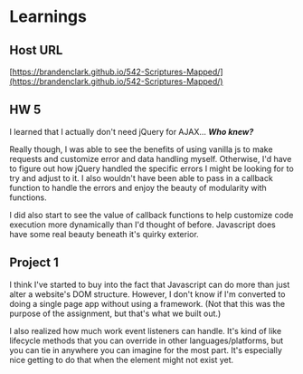 # Learnings

## Host URL

[https://brandenclark.github.io/542-Scriptures-Mapped/](https://brandenclark.github.io/542-Scriptures-Mapped/)

## HW 5

 I learned that I actually don't need jQuery for AJAX... **_Who knew?_**

 Really though, I was able to see the benefits of using vanilla js to make requests and customize error and data handling myself. Otherwise, I'd have to figure out how jQuery handled the specific errors I might be looking for to try and adjust to it. I also wouldn't have been able to pass in a callback function to handle the errors and enjoy the beauty of modularity with functions.

 I did also start to see the value of callback functions to help customize code execution more dynamically than I'd thought of before. Javascript does have some real beauty beneath it's quirky exterior.

## Project 1

I think I've started to buy into the fact that Javascript can do more than just alter a website's DOM structure. However, I don't know if I'm converted to doing a single page app without using a framework. (Not that this was the purpose of the assignment, but that's what we built out.)

I also realized how much work event listeners can handle. It's kind of like lifecycle methods that you can override in other languages/platforms, but you can tie in anywhere you can imagine for the most part. It's especially nice getting to do that when the element might not exist yet.